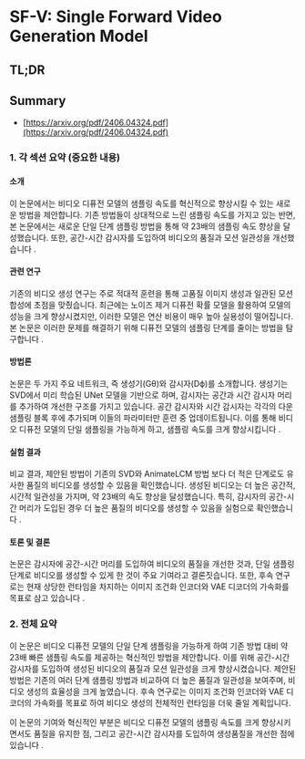 # SF-V: Single Forward Video Generation Model
## TL;DR
## Summary
- [https://arxiv.org/pdf/2406.04324.pdf](https://arxiv.org/pdf/2406.04324.pdf)

### 1. 각 섹션 요약 (중요한 내용)

#### 소개
이 논문에서는 비디오 디퓨전 모델의 샘플링 속도를 혁신적으로 향상시킬 수 있는 새로운 방법을 제안합니다. 기존 방법들이 상대적으로 느린 샘플링 속도를 가지고 있는 반면, 본 논문에서는 새로운 단일 단계 샘플링 방법을 통해 약 23배의 샘플링 속도 향상을 달성했습니다. 또한, 공간-시간 감시자를 도입하여 비디오의 품질과 모션 일관성을 개선했습니다    .

#### 관련 연구
기존의 비디오 생성 연구는 주로 적대적 훈련을 통해 고품질 이미지 생성과 일관된 모션 합성에 초점을 맞췄습니다. 최근에는 노이즈 제거 디퓨전 확률 모델을 활용하여 모델의 성능을 크게 향상시켰지만, 이러한 모델은 연산 비용이 매우 높아 실용성이 떨어집니다. 본 논문은 이러한 문제를 해결하기 위해 디퓨전 모델의 샘플링 단계를 줄이는 방법을 탐구합니다  .

#### 방법론
논문은 두 가지 주요 네트워크, 즉 생성기(Gθ)와 감시자(Dϕ)를 소개합니다. 생성기는 SVD에서 미리 학습된 UNet 모델을 기반으로 하며, 감시자는 공간과 시간 감시자 머리를 추가하여 개선한 구조를 가지고 있습니다. 공간 감시자와 시간 감시자는 각각의 다운샘플링 블록 후에 추가되며 이들의 파라미터만 훈련 중 업데이트됩니다. 이를 통해 비디오 디퓨전 모델의 단일 샘플링을 가능하게 하고, 샘플링 속도를 크게 향상시킵니다  .

#### 실험 결과
비교 결과, 제안된 방법이 기존의 SVD와 AnimateLCM 방법 보다 더 적은 단계로도 유사한 품질의 비디오를 생성할 수 있음을 확인했습니다. 생성된 비디오는 더 높은 공간적, 시간적 일관성을 가지며, 약 23배의 속도 향상을 달성했습니다. 특히, 감시자의 공간-시간 머리가 도입된 경우 더 높은 품질의 비디오를 생성할 수 있음을 실험으로 확인했습니다  .

#### 토론 및 결론
논문은 감시자에 공간-시간 머리를 도입하여 비디오의 품질을 개선한 것과, 단일 샘플링 단계로 비디오를 생성할 수 있게 한 것이 주요 기여라고 결론짓습니다. 또한, 후속 연구로는 현재 상당한 런타임을 차지하는 이미지 조건화 인코더와 VAE 디코더의 가속화를 목표로 삼고 있습니다  .

### 2. 전체 요약
이 논문은 비디오 디퓨전 모델의 단일 단계 샘플링을 가능하게 하여 기존 방법 대비 약 23배 빠른 샘플링 속도를 제공하는 혁신적인 방법을 제안합니다. 이를 위해 공간-시간 감시자를 도입하여 생성된 비디오의 품질과 모션 일관성을 크게 향상시켰습니다. 제안된 방법은 기존의 여러 단계 샘플링 방법과 비교하여 더 높은 품질과 일관성을 보여주며, 비디오 생성의 효율성을 크게 높였습니다. 후속 연구로는 이미지 조건화 인코더와 VAE 디코더의 가속화를 목표로 하여 비디오 생성의 전체적인 런타임을 더욱 줄일 계획입니다. 

이 논문의 기여와 혁신적인 부분은 비디오 디퓨전 모델의 샘플링 속도를 크게 향상시키면서도 품질을 유지한 점, 그리고 공간-시간 감시자를 도입하여 생성품질을 개선한 점에 있습니다     .